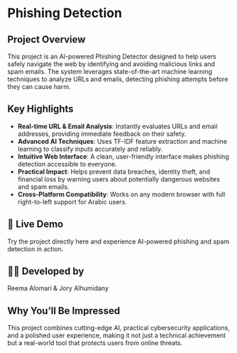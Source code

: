 # Phishing Detection

## Project Overview  
This project is an AI-powered Phishing Detector designed to help users safely navigate the web by identifying and avoiding malicious links and spam emails. The system leverages state-of-the-art machine learning techniques to analyze URLs and emails, detecting phishing attempts before they can cause harm.

## Key Highlights  
- **Real-time URL & Email Analysis**: Instantly evaluates URLs and email addresses, providing immediate feedback on their safety.  
- **Advanced AI Techniques**: Uses TF-IDF feature extraction and machine learning to classify inputs accurately and reliably.  
- **Intuitive Web Interface**: A clean, user-friendly interface makes phishing detection accessible to everyone.  
- **Practical Impact**: Helps prevent data breaches, identity theft, and financial loss by warning users about potentially dangerous websites and spam emails.  
- **Cross-Platform Compatibility**: Works on any modern browser with full right-to-left support for Arabic users.  

## 🚀 Live Demo  
Try the project directly here and experience AI-powered phishing and spam detection in action.  

## 👩‍💻 Developed by  
Reema Alomari & Jory Alhumidany  

## Why You’ll Be Impressed  
This project combines cutting-edge AI, practical cybersecurity applications, and a polished user experience, making it not just a technical achievement but a real-world tool that protects users from online threats.
